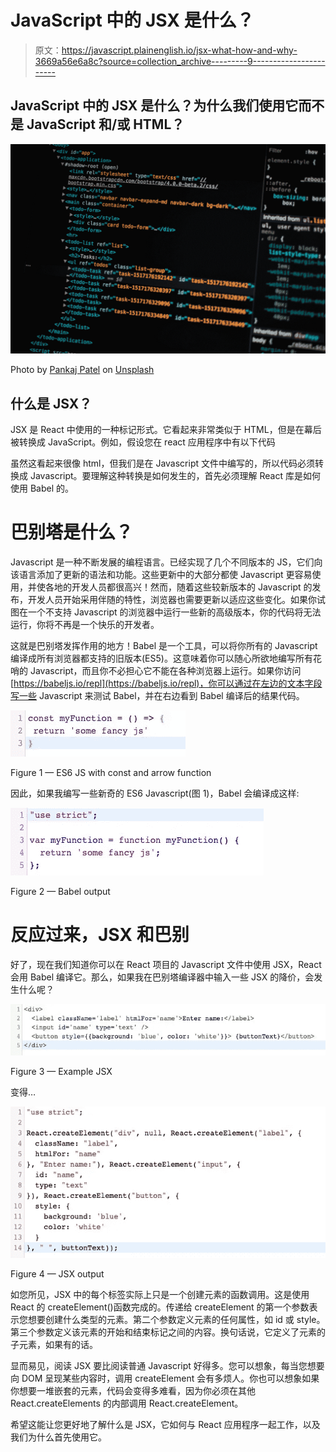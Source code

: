 # JavaScript 中的 JSX 是什么？

> 原文：<https://javascript.plainenglish.io/jsx-what-how-and-why-3669a56e6a8c?source=collection_archive---------9----------------------->

## JavaScript 中的 JSX 是什么？为什么我们使用它而不是 JavaScript 和/或 HTML？

![](img/ce7ea21d90a024048017c82e3e01a285.png)

Photo by [Pankaj Patel](https://unsplash.com/@pankajpatel?utm_source=medium&utm_medium=referral) on [Unsplash](https://unsplash.com?utm_source=medium&utm_medium=referral)

## 什么是 JSX？

JSX 是 React 中使用的一种标记形式。它看起来非常类似于 HTML，但是在幕后被转换成 JavaScript。例如，假设您在 react 应用程序中有以下代码

虽然这看起来很像 html，但我们是在 Javascript 文件中编写的，所以代码必须转换成 Javascript。要理解这种转换是如何发生的，首先必须理解 React 库是如何使用 Babel 的。

# 巴别塔是什么？

Javascript 是一种不断发展的编程语言。已经实现了几个不同版本的 JS，它们向该语言添加了更新的语法和功能。这些更新中的大部分都使 Javascript 更容易使用，并使各地的开发人员都很高兴！然而，随着这些较新版本的 Javascript 的发布，开发人员开始采用伴随的特性，浏览器也需要更新以适应这些变化。如果你试图在一个不支持 Javascript 的浏览器中运行一些新的高级版本，你的代码将无法运行，你将不再是一个快乐的开发者。

这就是巴别塔发挥作用的地方！Babel 是一个工具，可以将你所有的 Javascript 编译成所有浏览器都支持的旧版本(ES5)。这意味着你可以随心所欲地编写所有花哨的 Javascript，而且你不必担心它不能在各种浏览器上运行。如果你访问[https://babeljs.io/repl](https://babeljs.io/repl)，你可以通过在左边的文本字段写一些 Javascript 来测试 Babel，并在右边看到 Babel 编译后的结果代码。

![](img/eaffe64ea3a0ec865dd1d8e65ad8867f.png)

Figure 1 — ES6 JS with const and arrow function

因此，如果我编写一些新奇的 ES6 Javascript(图 1)，Babel 会编译成这样:

![](img/5e7c9bd7729f25897b4226abba2d7fc8.png)

Figure 2 — Babel output

# 反应过来，JSX 和巴别

好了，现在我们知道你可以在 React 项目的 Javascript 文件中使用 JSX，React 会用 Babel 编译它。那么，如果我在巴别塔编译器中输入一些 JSX 的降价，会发生什么呢？

![](img/4a3e52690e3f408983a7753e2f866e09.png)

Figure 3 — Example JSX

变得…

![](img/a9286537d11a8fc9438c49aaae02548f.png)

Figure 4 — JSX output

如您所见，JSX 中的每个标签实际上只是一个创建元素的函数调用。这是使用 React 的 createElement()函数完成的。传递给 createElement 的第一个参数表示您想要创建什么类型的元素。第二个参数定义元素的任何属性，如 id 或 style。第三个参数定义该元素的开始和结束标记之间的内容。换句话说，它定义了元素的子元素，如果有的话。

显而易见，阅读 JSX 要比阅读普通 Javascript 好得多。您可以想象，每当您想要向 DOM 呈现某些内容时，调用 createElement 会有多烦人。你也可以想象如果你想要一堆嵌套的元素，代码会变得多难看，因为你必须在其他 React.createElements 的内部调用 React.createElement。

希望这能让您更好地了解什么是 JSX，它如何与 React 应用程序一起工作，以及我们为什么首先使用它。